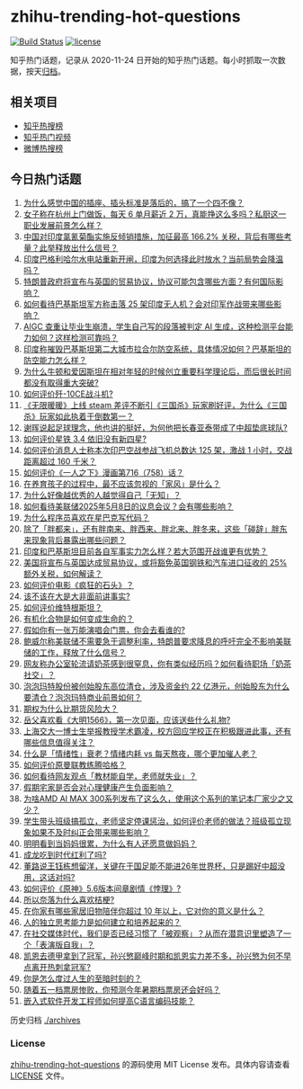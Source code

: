 # zhihu-trending-hot-questions

[![Build Status](https://github.com/justjavac/zhihu-trending-hot-questions/workflows/ci/badge.svg?branch=master)](https://github.com/justjavac/zhihu-trending-hot-questions/actions)
[![license](https://img.shields.io/github/license/justjavac/zhihu-trending-hot-questions)](https://github.com/justjavac/zhihu-trending-hot-questions/blob/master/LICENSE)

知乎热门话题，记录从 2020-11-24
日开始的知乎热门话题。每小时抓取一次数据，按天[归档](./archives)。

## 相关项目

- [知乎热搜榜](https://github.com/justjavac/zhihu-trending-top-search)
- [知乎热门视频](https://github.com/justjavac/zhihu-trending-hot-video)
- [微博热搜榜](https://github.com/justjavac/weibo-trending-hot-search)

## 今日热门话题

<!-- BEGIN -->
<!-- 最后更新时间 Fri May 09 2025 05:08:12 GMT+0800 (China Standard Time) -->

1. [为什么感觉中国的插座、插头标准是落后的，搞了一个四不像？](https://www.zhihu.com/question/657443918)
1. [女子称在杭州上门做饭，每天 6 单月薪近 2 万，真能挣这么多吗？私厨这一职业发展前景怎么样？](https://www.zhihu.com/question/1903870414540730400)
1. [中国对印度氯氰菊酯实施反倾销措施，加征最高 166.2% 关税，背后有哪些考量？此举释放出什么信号？](https://www.zhihu.com/question/1903453586224034600)
1. [印度巴格利哈尔水电站重新开闸，印度为何选择此时放水？当前局势会降温吗？](https://www.zhihu.com/question/1903924752529191400)
1. [特朗普政府将宣布与英国的贸易协议，协议可能包含哪些方面？有何国际影响？](https://www.zhihu.com/question/1903745524416344800)
1. [如何看待巴基斯坦军方称击落 25 架印度无人机？会对印军作战带来哪些影响？](https://www.zhihu.com/question/1903827789326542600)
1. [AIGC 查重让毕业生崩溃，学生自己写的段落被判定 AI 生成，这种检测平台能力如何？这样检测可靠吗？](https://www.zhihu.com/question/1900991406127933000)
1. [印度称摧毁巴基斯坦第二大城市拉合尔防空系统，具体情况如何？巴基斯坦的防空能力怎么样？](https://www.zhihu.com/question/1903879251914089500)
1. [为什么牛顿和爱因斯坦在相对年轻的时候创立重要科学理论后，而后很长时间都没有取得重大突破?](https://www.zhihu.com/question/13332484630)
1. [如何评价歼-10CE战斗机?](https://www.zhihu.com/question/649255707)
1. [《无限暖暖》上线 steam 差评不断引《三国杀》玩家刷好评，为什么《三国杀》玩家如此执着于倒数第一？](https://www.zhihu.com/question/1903048751783835400)
1. [谢晖说起足球理念，他也讲的挺好，为何他把长春亚泰带成了中超垫底球队?](https://www.zhihu.com/question/1902837164745692200)
1. [如何评价星铁 3.4 依旧没有新四星?](https://www.zhihu.com/question/1903425115678549500)
1. [如何评价消息人士称本次印巴空战参战飞机总数达 125 架，激战 1 小时，交战距离超过 160 千米？](https://www.zhihu.com/question/1903749881375494100)
1. [如何评价《一人之下》漫画第716（758）话？](https://www.zhihu.com/question/1903911920395879000)
1. [在养育孩子的过程中，最不应该忽视的「家风」是什么？](https://www.zhihu.com/question/15147946451)
1. [为什么好像越优秀的人越觉得自己「无知」？](https://www.zhihu.com/question/1903014438187046100)
1. [如何看待美联储2025年5月8日的议息会议？会有哪些影响？](https://www.zhihu.com/question/1903575489857187800)
1. [为什么程序员喜欢在星巴克写代码？](https://www.zhihu.com/question/15301270399)
1. [除了「胖都来」，还有胖南来、胖西来、胖北来、胖冬来，这些「碰辞」胖东来现象背后暴露出哪些问题？](https://www.zhihu.com/question/1903783441171966000)
1. [印度和巴基斯坦目前各自军事实力怎么样？若大范围开战谁更有优势？](https://www.zhihu.com/question/1903523979341293000)
1. [美国将宣布与英国达成贸易协议，或将豁免英国钢铁和汽车进口征收的 25% 额外关税，如何解读？](https://www.zhihu.com/question/1903753329391137000)
1. [如何评价电影《疯狂的石头》？](https://www.zhihu.com/question/48859874)
1. [该不该在大是大非面前讲事实?](https://www.zhihu.com/question/478151418)
1. [如何评价维特根斯坦？](https://www.zhihu.com/question/36466807)
1. [有机化合物是如何变成生命的？](https://www.zhihu.com/question/313642467)
1. [假如你有一张万能演唱会门票，你会去看谁的?](https://www.zhihu.com/question/15136749031)
1. [鲍威尔称美联储不需要急于调整利率，特朗普要求降息的呼吁完全不影响美联储的工作，释放了什么信号？](https://www.zhihu.com/question/1903763217576104700)
1. [网友称办公室轮流请奶茶感到很窒息，你有类似经历吗？如何看待职场「奶茶社交」？](https://www.zhihu.com/question/1903788745058121500)
1. [泡泡玛特股份被创始股东高位清仓，涉及资金约 22 亿港元，创始股东为什么要清仓？泡泡玛特商业前景如何？](https://www.zhihu.com/question/1903732959216886500)
1. [期权为什么比期货风险大？](https://www.zhihu.com/question/664268484)
1. [岳父喜欢看《大明1566》，第一次见面，应该送些什么礼物?](https://www.zhihu.com/question/1888003100939368200)
1. [上海交大一博士生举报教授学术霸凌，校方回应学校正在积极跟进此事，还有哪些信息值得关注？](https://www.zhihu.com/question/1903824518725755100)
1. [什么是「情绪性」衰老？情绪内耗 vs 每天熬夜，哪个更加催人老？](https://www.zhihu.com/question/1892926993252721400)
1. [如何评价原曼联教练腾哈格？](https://www.zhihu.com/question/1899829223092355300)
1. [如何看待网友观点「教材能自学，老师就失业」？](https://www.zhihu.com/question/1900561898392486000)
1. [假期宅家是否会对心理健康产生负面影响？](https://www.zhihu.com/question/1901428665465668000)
1. [为啥AMD AI MAX 300系列发布了这么久，使用这个系列的笔记本厂家少之又少？](https://www.zhihu.com/question/1903067150547136500)
1. [学生带头班级搞孤立，老师坚定停课惩治，如何评价老师的做法？班级孤立现象如果不及时纠正会带来哪些影响？](https://www.zhihu.com/question/1903729754487615700)
1. [明明看到当妈妈很累，为什么有人还愿意做妈妈？](https://www.zhihu.com/question/1900299942154699300)
1. [成龙吃到时代红利了吗?](https://www.zhihu.com/question/1895865034648839200)
1. [董路说王钰栋想留洋，关键在于国足能不能进26年世界杯，只是踢好中超没用，这话对吗?](https://www.zhihu.com/question/1903417857963975400)
1. [如何评价《原神》5.6版本间章剧情《悖理》?](https://www.zhihu.com/question/1903400663045633500)
1. [所以奈落为什么喜欢桔梗?](https://www.zhihu.com/question/666315860)
1. [在你家有哪些家居旧物陪伴你超过 10 年以上，它对你的意义是什么？](https://www.zhihu.com/question/1897979898422845700)
1. [人的独立思考能力是如何建立和培养起来的？](https://www.zhihu.com/question/1900118833257243000)
1. [在社交媒体时代，我们是否已经习惯了「被观察」？从而在潜意识里塑造了一个「表演版自我」？](https://www.zhihu.com/question/15142106698)
1. [凯恩去德甲拿到了冠军，孙兴慜巅峰时期和凯恩实力差不多，孙兴慜为何不早点离开热刺拿冠军?](https://www.zhihu.com/question/1902823797398176300)
1. [你是怎么度过人生的至暗时刻的？](https://www.zhihu.com/question/592935158)
1. [随着五一档票房惨败，你预测今年暑期档票房还会好吗？](https://www.zhihu.com/question/1902872805130863600)
1. [嵌入式软件开发工程师如何提高C语言编码技能？](https://www.zhihu.com/question/572133148)

<!-- END -->

历史归档 [./archives](./archives)

### License

[zhihu-trending-hot-questions](https://github.com/justjavac/zhihu-trending-hot-questions)
的源码使用 MIT License 发布。具体内容请查看 [LICENSE](./LICENSE) 文件。
